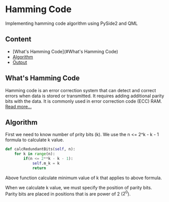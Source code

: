 # Hamming Code
Implementing hamming code algorithm using PySide2 and QML

## Content
- [What's Hamming Code](#What's Hamming Code)
- [Algorithm](#Algorithm)
- [Output](#Output)

## What's Hamming Code
Hamming code is an error correction system that can detect and correct errors when data is stored or transmitted. It requires adding additional parity bits with the data. It is commonly used in error correction code (ECC) RAM.
[Read more...](https://www.techtarget.com/whatis/definition/Hamming-code#:~:text=Hamming%20code%20is%20an%20error,correction%20code%20(ECC)%20RAM.)

## Algorithm
First we need to know number of prity bits (k). We use the n <= 2^k - k - 1 formula to calculate k value.
```python
def calcRedundantBits(self, n):
    for k in range(n):
        if(n <= 2**k - k - 1):
            self.m_k = k
            return
```
Above function calculate minimum value of k that applies to above formula.

When we calculate k value, we must specify the position of parity bits. Parity bits are placed in positions that is are power of 2 ($2^0$).
